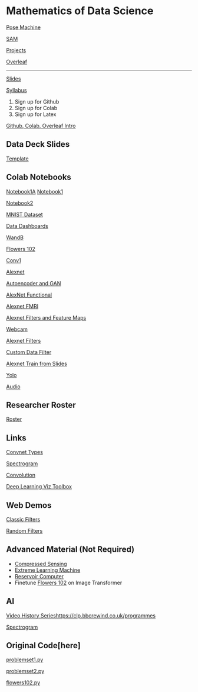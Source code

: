 # Mathematics of Data Science

[Pose Machine](https://colab.research.google.com/drive/1EPTcfJWljZ_7nDF2lCzR7BaTTly3vEjq?usp=sharing)

[SAM](https://colab.research.google.com/drive/1bqvOqByBsvcLsij-cDoWd5_Kmqfh5jz0?usp=sharing)

[Projects](https://docs.google.com/document/d/1jN0r_sQBO9LokUmi0_TQZUkyb7Z1Vdz6mORofGj2Kzk/edit?usp=sharing)

[Overleaf](https://www.overleaf.com/latex/templates)
<hr>

[Slides](https://docs.google.com/presentation/d/1yTMsjVTuRpQCWYUB5bRqmMdR3zbm4SHhc-cBgeQpjYM/edit?usp=sharing)


[Syllabus](https://docs.google.com/document/d/1IMQl7Q71oHYBVIENExWYy8Zbwna6pqU1dsNr6vRmdaU/edit?usp=sharing)

1) Sign up for Github
2) Sign up for Colab
3) Sign up for Latex

[Github, Colab, Overleaf Intro](https://www.youtube.com/watch?v=50wdMpfO9t0)

## Data Deck Slides
[Template](https://docs.google.com/presentation/d/1WVE287B4LBI3dZOvofhCrzpc8pP8PWHan8WUhLB9swA/edit?usp=sharing)


## Colab Notebooks
[Notebook1A](https://colab.research.google.com/drive/10W-q3ZJMBU-pClhYmIpqCUTw5RI7Q9li?usp=sharing)
[Notebook1](https://colab.research.google.com/drive/10W-q3ZJMBU-pClhYmIpqCUTw5RI7Q9li?usp=sharing)

[Notebook2](https://colab.research.google.com/drive/1YepukYor05NHx0koqzhNEaPMTDpjI-Sa?usp=sharing)

[MNIST Dataset](https://colab.research.google.com/drive/1NTT8UfoaV13p-rqkohWqtzQ2p6ICR2li?usp=sharing)

[Data Dashboards](https://colab.research.google.com/drive/1haNqEs6KHLKlhedb9zDgmwAePYhGVNSJ?usp=sharing)

[WandB](https://colab.research.google.com/drive/1o-mkALwdwlz8h39gamrHPVd17wlzlUNs?usp=sharing)

[Flowers 102](https://colab.research.google.com/drive/1YQ2txm0h41gvxnD_iEU4wmReGZX9hdWA?usp=sharing)

[Conv1](https://colab.research.google.com/drive/1kf0i0P2gFtkuCm5zVO68VT8fP8ryN0Iq?usp=sharing)

[Alexnet](https://colab.research.google.com/drive/1onlVrce4bfYNpHOWysOa3PE4pv15vZo0?usp=sharing)

[Autoencoder and GAN](https://colab.research.google.com/drive/1plbvxqA4vjJqJZ2XzUkUoZaXhabovhfv?usp=sharing)

[AlexNet Functional](https://colab.research.google.com/drive/1gymf98aiTdUaM9eY8fgs3RM-wfb_sc78?usp=sharing)

[Alexnet FMRI](https://colab.research.google.com/drive/1itMtHx_z4mBrI7ObqHI661LgBHa9fWWk?usp=sharing)

[Alexnet Filters and Feature Maps](https://colab.research.google.com/drive/11IJ27NHDdtqZASIkYMjCRH-39-Peaz3F?usp=sharing)

[Webcam](https://colab.research.google.com/drive/1EFj_9qfGDXioY315kMqYyYZHQDKyFKYP?usp=sharing)

[Alexnet Filters](https://colab.research.google.com/drive/1YQ2txm0h41gvxnD_iEU4wmReGZX9hdWA?usp=sharing)

[Custom Data Filter](https://colab.research.google.com/drive/1LgTU2EmyB-I2YICjckW0dClipVBrt-1z?usp=sharing)

[Alexnet Train from Slides](https://colab.research.google.com/drive/16yId_Y7fSr6D89m-uU-RbUlArJ8bUmRL?usp=sharing)

[Yolo](https://colab.research.google.com/drive/1Fz4q_NRSEPkz8jVPJM-qrOQEYLmRrbEv?usp=sharing)

[Audio](https://colab.research.google.com/drive/1lrasjDqOvOz4h1vAbuCfiaJCVzpmXOuq?usp=sharing)




## Researcher Roster
[Roster](https://docs.google.com/presentation/d/1v-JmiJSsevYhvAT2_AI30L-v0Lr-urQwHAqmasQFJi0/edit?usp=sharing)

## Links

[Convnet Types](https://github.com/vdumoulin/conv_arithmetic)

[Spectrogram](https://musiclab.chromeexperiments.com/spectrogram/)

[Convolution](https://setosa.io/ev/image-kernels/#:~:text=An%20image%20kernel%20is%20a,important%20portions%20of%20an%20image.)

[Deep Learning Viz Toolbox](https://www.youtube.com/watch?v=AgkfIQ4IGaM)



## Web Demos

[Classic Filters](https://williamedwardhahn.github.io/data_website/Conv3.html)

[Random Filters](https://williamedwardhahn.github.io/data_website/Conv5.html)



## Advanced Material (Not Required)
* [Compressed Sensing ](https://www.youtube.com/watch?v=RvMgVv-xZhQ)
* [Extreme Learning Machine](https://colab.research.google.com/drive/1IFZ91C8mymfwVpG-36y9Xr3z_gi68PmJ?usp=sharing)
* [Reservoir Computer](https://colab.research.google.com/drive/11TAM-3jN_6eYn2HyjWolLUHpAg0fWQMJ?usp=sharing) 
* Finetune [Flowers 102](https://colab.research.google.com/drive/1YQ2txm0h41gvxnD_iEU4wmReGZX9hdWA?usp=sharing) on Image Transformer

## AI
[Video History Series](https://clp.bbcrewind.co.uk/programmes)https://clp.bbcrewind.co.uk/programmes
  
[Spectrogram](https://musiclab.chromeexperiments.com/spectrogram/)

## Original Code[here]
[problemset1.py](https://colab.research.google.com/drive/1qOSO5U4iMzSX_pQ0Ka-Twm39Wumksc87)

[problemset2.py](https://colab.research.google.com/drive/1PvbuQr4TIVPRV_VeN25je_OwQJ7jiNOZ)

[flowers102.py](https://colab.research.google.com/drive/1YQ2txm0h41gvxnD_iEU4wmReGZX9hdWA#scrollTo=fdJFcSO0DrMU)
